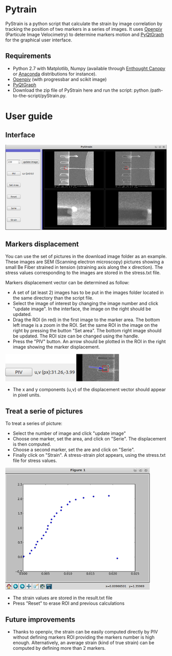 Pytrain
===========

PyStrain is a python script that calculate the strain by image correlation by tracking the position of two markers in a series of images. It uses [Openpiv](https://github.com/alexlib/openpiv-python) (Particule Image Velocimetry) to determine markers motion and [PyQtGraph](http://www.pyqtgraph.org/) for the graphical user interface.

## Requirements 

* Python 2.7 with Matplotlib, Numpy (available through [Enthought Canopy](https://store.enthought.com/downloads/) or [Anaconda](http://continuum.io/downloads) distributions for instance).
* [Openpiv](https://github.com/alexlib/openpiv-python) (with progressbar and scikit image)
* [PyQtGraph](http://www.pyqtgraph.org/)
* Download the zip file of PyStrain here and run the script: python /path-to-the-script/pyStrain.py.


# User guide

## Interface

![img1](/im1.png?raw=true)

 
## Markers displacement
You can use the set of pictures in the download image folder as an example. These images are SEM (Scanning electron microscopy) pictures showing a small Be Fiber strained in tension (straining axis along the x direction). The stress values corresponding to the images are stored in the stress.txt file.

Markers displacement vector can be determined as follow:
* A set of (at least 2) images has to be put in the images folder located in the same directory than the script file.
* Select the image of interest by changing the image number and click "update image". In the interface, the image on the right should be updated.
* Drag the ROI (in red) in the first image to the marker area. The bottom left image is a zoom in the ROI. Set the same ROI in the image on the right by pressing the button "Set area". The bottom right image should be updated. The ROI size can be changed using the handle.
* Press the "PIV" button. An arrow should be plotted in the ROI in the right image showing the marker displacement.
 
![img1](/im2.png?raw=true)

* The x and y components (u,v) of the displacement vector should appear in pixel units.

## Treat a serie of pictures
To treat a series of picture:
* Select the number of image and click "update image"
* Choose one marker, set the area, and click on "Serie". The displacement is then computed.
* Choose a second marker, set the are and click on "Serie".
* Finally click on "Strain". A stress-strain plot appears, using the stress.txt file for stress values.

![img1](/im3.png?raw=true)

* The strain values are stored in the result.txt file
* Press "Reset" to erase ROI and previous calculations

## Future improvements
* Thanks to openpiv, the strain can be easily computed directly by PIV without defining markers ROI providing the markers number is high enough. Alternatively, an average strain (kind of true strain) can be computed by defining more than 2 markers.


